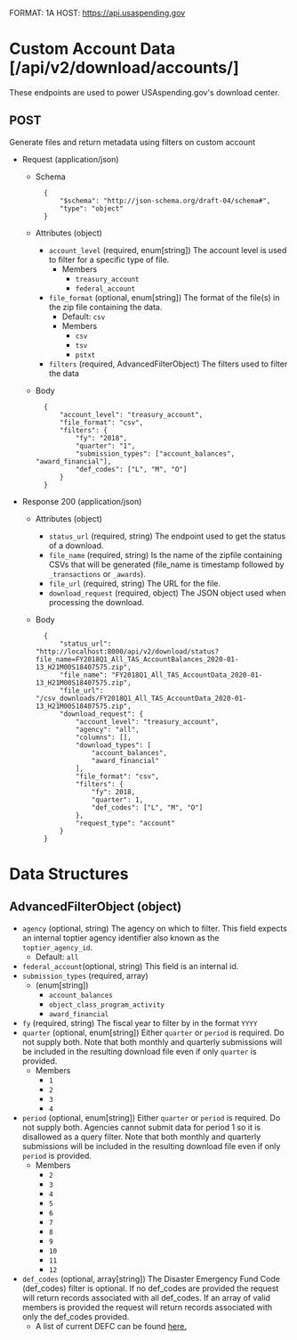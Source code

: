 FORMAT: 1A
HOST: https://api.usaspending.gov

# Custom Account Data [/api/v2/download/accounts/]

These endpoints are used to power USAspending.gov's download center.

## POST

Generate files and return metadata using filters on custom account

+ Request (application/json)
    + Schema

            {
                "$schema": "http://json-schema.org/draft-04/schema#",
                "type": "object"
            }

    + Attributes (object)
        + `account_level` (required, enum[string])
            The account level is used to filter for a specific type of file.
            + Members
                + `treasury_account`
                + `federal_account`
        + `file_format` (optional, enum[string])
            The format of the file(s) in the zip file containing the data.
            + Default: `csv`
            + Members
                + `csv`
                + `tsv`
                + `pstxt`
        + `filters` (required, AdvancedFilterObject)
            The filters used to filter the data
    + Body

            {
                "account_level": "treasury_account",
                "file_format": "csv",
                "filters": {
                    "fy": "2018",
                    "quarter": "1",
                    "submission_types": ["account_balances", "award_financial"],
                    "def_codes": ["L", "M", "O"]
                }
            }

+ Response 200 (application/json)
    + Attributes (object)
        + `status_url` (required, string)
            The endpoint used to get the status of a download.
        + `file_name` (required, string)
            Is the name of the zipfile containing CSVs that will be generated (file_name is timestamp followed by `_transactions` or `_awards`).
        + `file_url` (required, string)
            The URL for the file.
        + `download_request` (required, object)
            The JSON object used when processing the download.
    + Body

            {
                "status_url": "http://localhost:8000/api/v2/download/status?file_name=FY2018Q1_All_TAS_AccountBalances_2020-01-13_H21M00S18407575.zip",
                "file_name": "FY2018Q1_All_TAS_AccountData_2020-01-13_H21M00S18407575.zip",
                "file_url": "/csv_downloads/FY2018Q1_All_TAS_AccountData_2020-01-13_H21M00S18407575.zip",
                "download_request": {
                    "account_level": "treasury_account",
                    "agency": "all",
                    "columns": [],
                    "download_types": [
                        "account_balances",
                        "award_financial"
                    ],
                    "file_format": "csv",
                    "filters": {
                        "fy": 2018,
                        "quarter": 1,
                        "def_codes": ["L", "M", "O"]
                    },
                    "request_type": "account"
                }
            }



# Data Structures

## AdvancedFilterObject (object)
+ `agency` (optional, string)
    The agency on which to filter.  This field expects an internal toptier agency identifier also known as the `toptier_agency_id`.
    + Default: `all`
+ `federal_account`(optional, string)
    This field is an internal id.
+ `submission_types` (required, array)
    + (enum[string])
        + `account_balances`
        + `object_class_program_activity`
        + `award_financial`
+ `fy` (required, string)
    The fiscal year to filter by in the format `YYYY`
+ `quarter` (optional, enum[string])
    Either `quarter` or `period` is required.  Do not supply both.   Note that both monthly and quarterly submissions will be included in the resulting download file even if only `quarter` is provided.
    + Members
        + `1`
        + `2`
        + `3`
        + `4`
+ `period` (optional, enum[string])
    Either `quarter` or `period` is required.  Do not supply both.  Agencies cannot submit data for period 1 so it is disallowed as a query filter.   Note that both monthly and quarterly submissions will be included in the resulting download file even if only `period` is provided.
    + Members
        + `2`
        + `3`
        + `4`
        + `5`
        + `6`
        + `7`
        + `8`
        + `9`
        + `10`
        + `11`
        + `12`
+ `def_codes` (optional, array[string])
    The Disaster Emergency Fund Code (def_codes) filter is optional. If no def_codes are provided the request will return records associated with all def_codes. If an array of valid members is provided the request will return records associated with only the def_codes provided.
    + A list of current DEFC can be found [here.](https://files.usaspending.gov/reference_data/def_codes.csv)

